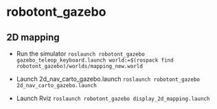 # robotont_gazebo

## 2D mapping

* Run the simulator
```roslaunch robotont_gazebo gazebo_teleop_keyboard.launch world:=$(rospack find robotont_gazebo)/worlds/mapping_new.world```

* Launch 2d_nav_carto_gazebo.launch
```roslaunch robotont_gazebo 2d_nav_carto_gazebo.launch```

* Launch Rviz
```roslaunch robotont_gazebo display_2d_mapping.launch ```
